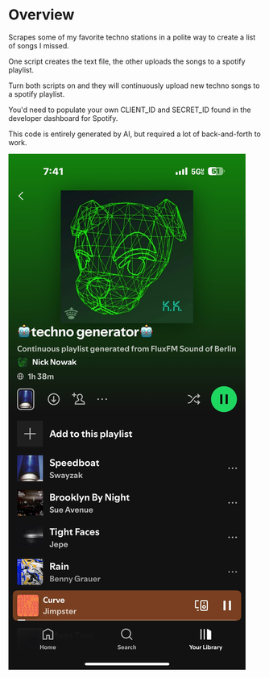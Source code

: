 # Overview
Scrapes some of my favorite techno stations in a polite way to create a list of songs I missed. 

One script creates the text file, the other uploads the songs to a spotify playlist. 

Turn both scripts on and they will continuously upload new techno songs to a spotify playlist. 

You'd need to populate your own CLIENT_ID and SECRET_ID found in the developer dashboard for Spotify.

This code is entirely generated by AI, but required a lot of back-and-forth to work.

![A continuously generated Spotify playlist from FluxFM Sound of Berlin](example.png)
